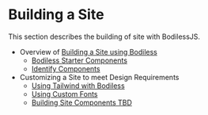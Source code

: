 # Building a Site

This section describes the building of site with BodilessJS.

* Overview of [Building a Site using Bodiless](/Development/Guides/BuildingSites/BuildingOverview)
  * [Bodiless Starter Components](/Development/Guides/BuildingSites/ComponentsStarterKit)
  * [Identify Components](/Development/Guides/BuildingSites/IdentifyingComponentsGuide)
* Customizing a Site to meet Design Requirements
  * [Using Tailwind with Bodiless](/Development/Guides/BuildingSites/TailwindGuide)
  * [Using Custom Fonts](/Development/Guides/BuildingSites/Fonts)
  * [Building Site Components TBD](/TBD)
